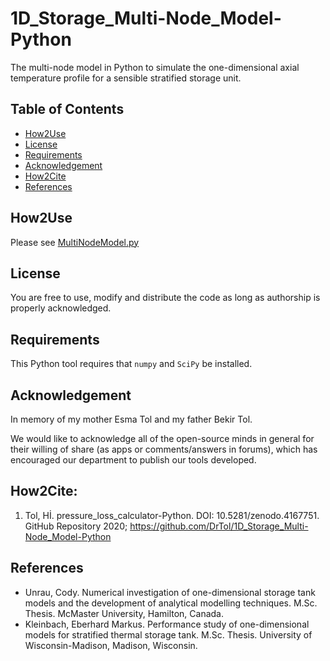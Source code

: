 # 1D_Storage_Multi-Node_Model-Python
The multi-node model in Python to simulate the one-dimensional axial temperature profile for a sensible stratified storage unit.

## Table of Contents
- [How2Use](README.md#how2use)
- [License](README.md#License)
- [Requirements](README.md#Requirements)
- [Acknowledgement](README.md#Acknowledgement)
- [How2Cite](README.md#How2Cite)
- [References](README.md#References)

## How2Use
Please see [MultiNodeModel.py](https://github.com/DrTol/1D_Storage_Multi-Node_Model-Python/blob/main/MultiNodeModel.py)

## License
You are free to use, modify and distribute the code as long as authorship is properly acknowledged.

## Requirements
This Python tool requires that `numpy` and `SciPy` be installed.

## Acknowledgement
In memory of my mother Esma Tol and my father Bekir Tol.

We would like to acknowledge all of the open-source minds in general for their willing of share (as apps or comments/answers in forums), which has encouraged our department to publish our tools developed.

## How2Cite:
1. Tol, Hİ. pressure_loss_calculator-Python. DOI: 10.5281/zenodo.4167751. GitHub Repository 2020; https://github.com/DrTol/1D_Storage_Multi-Node_Model-Python

## References
- Unrau, Cody. Numerical investigation of one-dimensional storage tank models and the development of analytical modelling techniques. M.Sc. Thesis. McMaster University, Hamilton, Canada. 
- Kleinbach, Eberhard Markus. Performance study of one-dimensional models for stratified thermal storage tank. M.Sc. Thesis. University of Wisconsin-Madison, Madison, Wisconsin.
